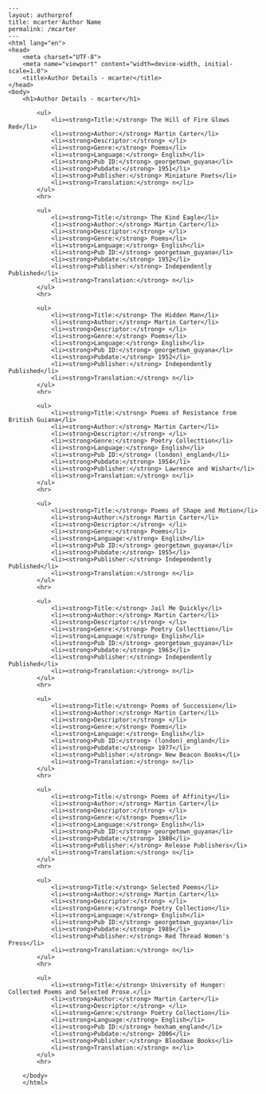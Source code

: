 
    ---
    layout: authorprof
    title: mcarter'Author Name 
    permalink: /mcarter
    ---
    <html lang="en">
    <head>
        <meta charset="UTF-8">
        <meta name="viewport" content="width=device-width, initial-scale=1.0">
        <title>Author Details - mcarter</title>
    </head>
    <body>
        <h1>Author Details - mcarter</h1>
        
            <ul>
                <li><strong>Title:</strong> The Hill of Fire Glows Red</li>
                <li><strong>Author:</strong> Martin Carter</li>
                <li><strong>Descriptor:</strong> </li>
                <li><strong>Genre:</strong> Poems</li>
                <li><strong>Language:</strong> English</li>
                <li><strong>Pub ID:</strong> georgetown_guyana</li>
                <li><strong>Pubdate:</strong> 1951</li>
                <li><strong>Publisher:</strong> Miniature Poets</li>
                <li><strong>Translation:</strong> n</li>
            </ul>
            <hr>
            
            <ul>
                <li><strong>Title:</strong> The Kind Eagle</li>
                <li><strong>Author:</strong> Martin Carter</li>
                <li><strong>Descriptor:</strong> </li>
                <li><strong>Genre:</strong> Poems</li>
                <li><strong>Language:</strong> English</li>
                <li><strong>Pub ID:</strong> georgetown_guyana</li>
                <li><strong>Pubdate:</strong> 1952</li>
                <li><strong>Publisher:</strong> Independently Published</li>
                <li><strong>Translation:</strong> n</li>
            </ul>
            <hr>
            
            <ul>
                <li><strong>Title:</strong> The Hidden Man</li>
                <li><strong>Author:</strong> Martin Carter</li>
                <li><strong>Descriptor:</strong> </li>
                <li><strong>Genre:</strong> Poems</li>
                <li><strong>Language:</strong> English</li>
                <li><strong>Pub ID:</strong> georgetown_guyana</li>
                <li><strong>Pubdate:</strong> 1952</li>
                <li><strong>Publisher:</strong> Independently Published</li>
                <li><strong>Translation:</strong> n</li>
            </ul>
            <hr>
            
            <ul>
                <li><strong>Title:</strong> Poems of Resistance from British Guiana</li>
                <li><strong>Author:</strong> Martin Carter</li>
                <li><strong>Descriptor:</strong> </li>
                <li><strong>Genre:</strong> Poetry Collecttion</li>
                <li><strong>Language:</strong> English</li>
                <li><strong>Pub ID:</strong> (london)_england</li>
                <li><strong>Pubdate:</strong> 1954</li>
                <li><strong>Publisher:</strong> Lawrence and Wishart</li>
                <li><strong>Translation:</strong> n</li>
            </ul>
            <hr>
            
            <ul>
                <li><strong>Title:</strong> Poems of Shape and Motion</li>
                <li><strong>Author:</strong> Martin Carter</li>
                <li><strong>Descriptor:</strong> </li>
                <li><strong>Genre:</strong> Poems</li>
                <li><strong>Language:</strong> English</li>
                <li><strong>Pub ID:</strong> georgetown_guyana</li>
                <li><strong>Pubdate:</strong> 1955</li>
                <li><strong>Publisher:</strong> Independently Published</li>
                <li><strong>Translation:</strong> n</li>
            </ul>
            <hr>
            
            <ul>
                <li><strong>Title:</strong> Jail Me Quickly</li>
                <li><strong>Author:</strong> Martin Carter</li>
                <li><strong>Descriptor:</strong> </li>
                <li><strong>Genre:</strong> Poetry Collecttion</li>
                <li><strong>Language:</strong> English</li>
                <li><strong>Pub ID:</strong> georgetown_guyana</li>
                <li><strong>Pubdate:</strong> 1963</li>
                <li><strong>Publisher:</strong> Independently Published</li>
                <li><strong>Translation:</strong> n</li>
            </ul>
            <hr>
            
            <ul>
                <li><strong>Title:</strong> Poems of Succession</li>
                <li><strong>Author:</strong> Martin Carter</li>
                <li><strong>Descriptor:</strong> </li>
                <li><strong>Genre:</strong> Poems</li>
                <li><strong>Language:</strong> English</li>
                <li><strong>Pub ID:</strong> (london)_england</li>
                <li><strong>Pubdate:</strong> 1977</li>
                <li><strong>Publisher:</strong> New Beacon Books</li>
                <li><strong>Translation:</strong> n</li>
            </ul>
            <hr>
            
            <ul>
                <li><strong>Title:</strong> Poems of Affinity</li>
                <li><strong>Author:</strong> Martin Carter</li>
                <li><strong>Descriptor:</strong> </li>
                <li><strong>Genre:</strong> Poems</li>
                <li><strong>Language:</strong> English</li>
                <li><strong>Pub ID:</strong> georgetown_guyana</li>
                <li><strong>Pubdate:</strong> 1980</li>
                <li><strong>Publisher:</strong> Release Publishers</li>
                <li><strong>Translation:</strong> n</li>
            </ul>
            <hr>
            
            <ul>
                <li><strong>Title:</strong> Selected Poems</li>
                <li><strong>Author:</strong> Martin Carter</li>
                <li><strong>Descriptor:</strong> </li>
                <li><strong>Genre:</strong> Poetry Collection</li>
                <li><strong>Language:</strong> English</li>
                <li><strong>Pub ID:</strong> georgetown_guyana</li>
                <li><strong>Pubdate:</strong> 1989</li>
                <li><strong>Publisher:</strong> Red Thread Women's Press</li>
                <li><strong>Translation:</strong> n</li>
            </ul>
            <hr>
            
            <ul>
                <li><strong>Title:</strong> University of Hunger: Collected Poems and Selected Prose.</li>
                <li><strong>Author:</strong> Martin Carter</li>
                <li><strong>Descriptor:</strong> </li>
                <li><strong>Genre:</strong> Poetry Collection</li>
                <li><strong>Language:</strong> English</li>
                <li><strong>Pub ID:</strong> hexham_england</li>
                <li><strong>Pubdate:</strong> 2006</li>
                <li><strong>Publisher:</strong> Bloodaxe Books</li>
                <li><strong>Translation:</strong> n</li>
            </ul>
            <hr>
            
        </body>
        </html>
        